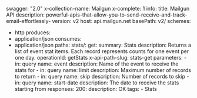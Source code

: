 swagger: "2.0"
x-collection-name: Mailgun
x-complete: 1
info:
  title: Mailgun API
  description: powerful-apis-that-allow-you-to-send-receive-and-track-email-effortlessly-
  version: v2
host: api.mailgun.net
basePath: v2/
schemes:
- http
produces:
- application/json
consumes:
- application/json
paths:
  stats/:
    get:
      summary: Stats
      description: Returns a list of event stat items. Each record represents counts
        for one event per one day.
      operationId: getStats
      x-api-path-slug: stats-get
      parameters:
      - in: query
        name: event
        description: Name of the event to receive the stats for
      - in: query
        name: limit
        description: Maximum number of records to return
      - in: query
        name: skip
        description: Number of records to skip
      - in: query
        name: start-date
        description: The date to receive the stats starting from
      responses:
        200:
          description: OK
      tags:
      - Stats